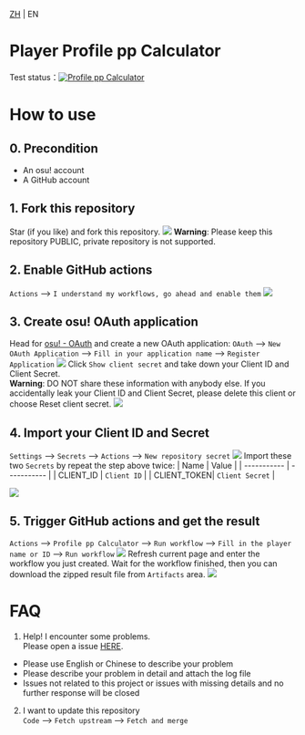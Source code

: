 [ZH](README.md) | EN
# Player Profile pp Calculator
Test status：[![Profile pp Calculator](https://github.com/ohmykreee/actions-profile-pp-calculator/actions/workflows/caculator.yaml/badge.svg)](https://github.com/ohmykreee/actions-profile-pp-calculator/actions/workflows/caculator.yaml)

# How to use
## 0. Precondition
- An osu! account
- A GitHub account

## 1. Fork this repository
Star (if you like) and fork this repository.
![](screenshot/actions-01.jpg)
**Warning**: Please keep this repository PUBLIC, private repository is not supported.

## 2. Enable GitHub actions
`Actions` --> `I understand my workflows, go ahead and enable them`
![](screenshot/actions-02.jpg)

## 3. Create osu! OAuth application
Head for [osu! - OAuth](https://osu.ppy.sh/home/account/edit#new-oauth-application) and create a new OAuth application: `OAuth` --> `New OAuth Application` --> `Fill in your application name` --> `Register Application`
![](screenshot/osu-01-en.jpg)
Click `Show client secret` and take down your Client ID and Client Secret.      
**Warning**: DO NOT share these information with anybody else. If you accidentally leak your Client ID and Client Secret, please delete this client or choose Reset client secret.
![](screenshot/osu-02-en.jpg)

## 4. Import your Client ID and Secret
`Settings` --> `Secrets` --> `Actions` --> `New repository secret`
![](screenshot/actions-03.jpg)
Import these two `Secrets` by repeat the step above twice:
| Name        | Value       |
| ----------- | ----------- |
| CLIENT_ID   | `Client ID`  |
| CLIENT_TOKEN| `Client Secret` |

![](screenshot/actions-04.jpg)

## 5. Trigger GitHub actions and get the result
`Actions` --> `Profile pp Calculator` --> `Run workflow` --> `Fill in the player name or ID` --> `Run workflow`
![](screenshot/actions-05.jpg)
Refresh current page and enter the workflow you just created. Wait for the workflow finished, then you can download the zipped result file from `Artifacts` area.
![](screenshot/actions-06.jpg)

# FAQ
1. Help! I encounter some problems.   
Please open a issue [HERE](https://github.com/ohmykreee/actions-profile-pp-calculator/issues).
- Please use English or Chinese to describe your problem
- Please describe your problem in detail and attach the log file
- Issues not related to this project or issues with missing details and no further response will be closed

2. I want to update this repository   
`Code` --> `Fetch upstream` --> `Fetch and merge`